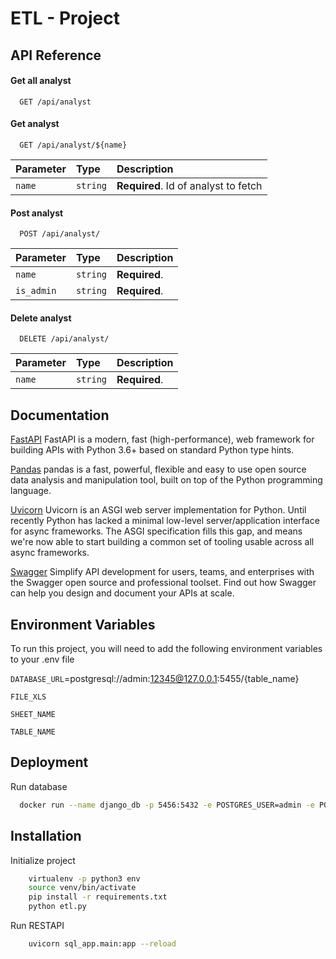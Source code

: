 
# ETL - Project


## API Reference

#### Get all analyst

```http
  GET /api/analyst
```

#### Get analyst

```http
  GET /api/analyst/${name}
```

| Parameter | Type     | Description                       |
| :-------- | :------- | :-------------------------------- |
| `name`      | `string` | **Required**. Id of analyst to fetch |


#### Post analyst

```http
  POST /api/analyst/
```

| Parameter | Type     | Description                       |
| :-------- | :------- | :-------------------------------- |
| `name`      | `string` | **Required**.     |
| `is_admin`      | `string` | **Required**.     |


#### Delete analyst

```http
  DELETE /api/analyst/
```

| Parameter | Type     | Description                       |
| :-------- | :------- | :-------------------------------- |
| `name`      | `string` | **Required**.     |




## Documentation

[FastAPI](https://fastapi.tiangolo.com)
FastAPI is a modern, fast (high-performance), web framework for building APIs with Python 3.6+ based on standard Python type hints.

[Pandas](https://pandas.pydata.org)
pandas is a fast, powerful, flexible and easy to use open source data analysis and manipulation tool,
built on top of the Python programming language.

[Uvicorn](https://www.uvicorn.org)
Uvicorn is an ASGI web server implementation for Python.
Until recently Python has lacked a minimal low-level server/application interface for async frameworks. The ASGI specification fills this gap, and means we're now able to start building a common set of tooling usable across all async frameworks.

[Swagger](https://swagger.io/)
Simplify API development for users, teams, and enterprises with the Swagger open source and professional toolset. Find out how Swagger can help you design and document your APIs at scale.
## Environment Variables

To run this project, you will need to add the following environment variables to your .env file

`DATABASE_URL`=postgresql://admin:12345@127.0.0.1:5455/{table_name}

`FILE_XLS`

`SHEET_NAME`

`TABLE_NAME`



## Deployment

Run database

```bash
  docker run --name django_db -p 5456:5432 -e POSTGRES_USER=admin -e POSTGRES_PASSWORD=12345 -e POSTGRES_DB=postgres -d postgres

```


## Installation

Initialize project

```bash
    virtualenv -p python3 env
    source venv/bin/activate
    pip install -r requirements.txt
    python etl.py
```


Run RESTAPI

```bash
    uvicorn sql_app.main:app --reload
```

